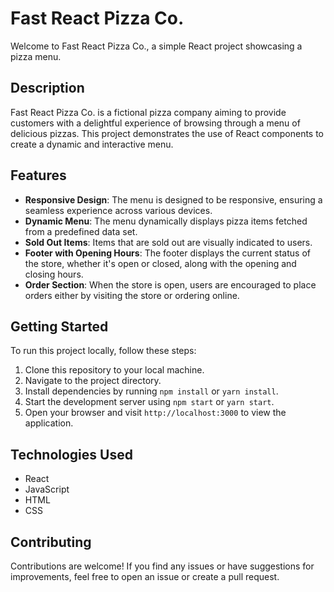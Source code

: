 # Fast React Pizza Co.

Welcome to Fast React Pizza Co., a simple React project showcasing a pizza menu.

## Description

Fast React Pizza Co. is a fictional pizza company aiming to provide customers with a delightful experience of browsing through a menu of delicious pizzas. This project demonstrates the use of React components to create a dynamic and interactive menu.

## Features

- **Responsive Design**: The menu is designed to be responsive, ensuring a seamless experience across various devices.
- **Dynamic Menu**: The menu dynamically displays pizza items fetched from a predefined data set.
- **Sold Out Items**: Items that are sold out are visually indicated to users.
- **Footer with Opening Hours**: The footer displays the current status of the store, whether it's open or closed, along with the opening and closing hours.
- **Order Section**: When the store is open, users are encouraged to place orders either by visiting the store or ordering online.

## Getting Started

To run this project locally, follow these steps:

1. Clone this repository to your local machine.
2. Navigate to the project directory.
3. Install dependencies by running `npm install` or `yarn install`.
4. Start the development server using `npm start` or `yarn start`.
5. Open your browser and visit `http://localhost:3000` to view the application.

## Technologies Used

- React
- JavaScript
- HTML
- CSS

## Contributing

Contributions are welcome! If you find any issues or have suggestions for improvements, feel free to open an issue or create a pull request.
